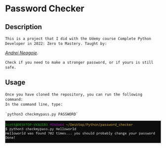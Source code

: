 # Password Checker

## Description

    This is a project that I did with the Udemy course Complete Python Developer in 2022: Zero to Mastery. Taught by: 
*[Andrei Neagoie](https://www.udemy.com/course/complete-python-developer-zero-to-mastery/#instructor-1)*.

    Check if you need to make a stronger password, or if yours is still safe.

## Usage

    Once you have cloned the repository, you can run the following command:
    In the command line, type:

    `python3 checkmypass.py PASSWORD`

![Command line](./images/command.jpg)
